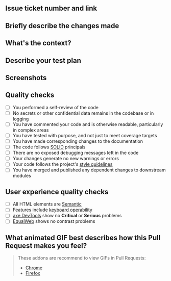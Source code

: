 <!-- markdownlint-disable MD041 -->

<!--
Comments such as these can be deleted as sections are completed.
-->

## Issue ticket number and link

<!--
Please provide a link to the issue that this Pull Request references.
-->

## Briefly describe the changes made

<!--
Feel free to copy from your primary commit message, if appropriate.
-->

## What's the context?

<!--
What rationale was there for this change and what did you learn along the way?
-->

## Describe your test plan

<!--
Testing is critical to this project; how do you know that this change is ready
for production?
-->

## Screenshots

<!--
If you have any screenshots, please provide them. This is required for UI
changes prior to review.
-->

## Quality checks

- [ ] You performed a self-review of the code
- [ ] No secrets or other confidential data remains in the codebase or in logging
- [ ] You have commented your code and is otherwise readable, particularly in complex areas
- [ ] You have tested with purpose, and not just to meet coverage targets
- [ ] You have made corresponding changes to the documentation
- [ ] The code follows [SOLID](https://www.digitalocean.com/community/conceptual-articles/s-o-l-i-d-the-first-five-principles-of-object-oriented-design) principals
- [ ] There are no exposed debugging messages left in the code
- [ ] Your changes generate no new warnings or errors
- [ ] Your code follows the project's [style guidelines](https://github.com/andrewvaughan/template-core/blob/main/.github/CONTRIBUTING.md#code-style)
- [ ] You have merged and published any dependent changes to downstream modules

## User experience quality checks

<!--
Creating an inclusive user experience is critical to this project. If your code
did not adjust any UI, please feel free to state so, here.
-->

- [ ] All HTML elements are [Semantic](https://www.w3schools.com/html/html5_semantic_elements.asp)
- [ ] Features include [keyboard operability](https://usability.yale.edu/web-accessibility/articles/focus-keyboard-operability)
- [ ] [axe DevTools](https://www.deque.com/axe/) show no **Critical** or **Serious** problems
- [ ] [EqualWeb](https://chrome.google.com/webstore/detail/equalweb-accessibility-ch/imemciokfejbnonkkinhcdfigdilcllg/related) shows no contrast problems

## What animated GIF best describes how this Pull Request makes you feel?

<!-- This is a critical question -->

> These addons are recommend to view GIFs in Pull Requests:
>
> - [Chrome](https://chrome.google.com/webstore/detail/gifs-for-github/dkgjnpbipbdaoaadbdhpiokaemhlphep/related?hl=en)
> - [Firefox](https://addons.mozilla.org/en-US/firefox/addon/gifs-for-github/)
